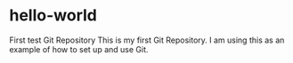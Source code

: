 # hello-world
First test Git Repository
This is my first Git Repository. I am using this as an example of how to set up and use Git.
